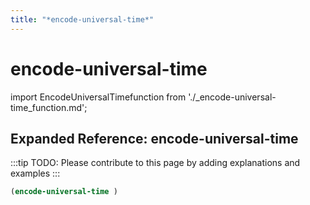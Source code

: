 ```yaml
---
title: "*encode-universal-time*"
---
```


# encode-universal-time

import EncodeUniversalTimefunction from './_encode-universal-time_function.md';

<EncodeUniversalTimefunction />

## Expanded Reference: encode-universal-time

:::tip
TODO: Please contribute to this page by adding explanations and examples
:::

```lisp
(encode-universal-time )
```
